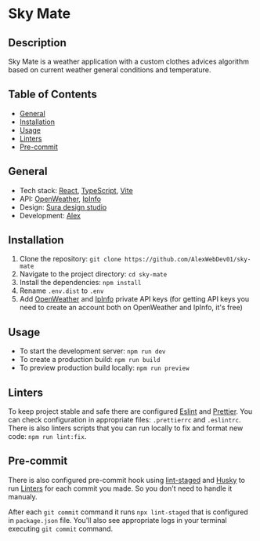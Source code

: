 # Sky Mate

## Description

Sky Mate is a weather application with a custom clothes advices algorithm based on current weather general conditions and temperature.

## Table of Contents

- [General](#general)
- [Installation](#installation)
- [Usage](#usage)
- [Linters](#linters)
- [Pre-commit](#pre-commit)

## General

- Tech stack: [React](https://react.dev/), [TypeScript](https://www.typescriptlang.org/), [Vite](https://vitejs.dev/)
- API: [OpenWeather](https://openweathermap.org/api), [IpInfo](https://ipinfo.io)
- Design: [Sura design studio](https://suradsgn.com/)
- Development: [Alex](https://github.com/AlexWebDev01)

## Installation

1. Clone the repository: `git clone https://github.com/AlexWebDev01/sky-mate`
2. Navigate to the project directory: `cd sky-mate`
3. Install the dependencies: `npm install`
4. Rename `.env.dist` to `.env`
5. Add [OpenWeather](https://openweathermap.org/api) and [IpInfo](https://ipinfo.io) private API keys (for getting API keys you need to create an account both on OpenWeather and IpInfo, it's free)

## Usage

- To start the development server: `npm run dev`
- To create a production build: `npm run build`
- To preview production build locally: `npm run preview`

## Linters

To keep project stable and safe there are configured [Eslint](https://typescript-eslint.io/) and [Prettier](https://prettier.io/). You can check configuration in appropriate files: `.prettierrc` and `.eslintrc`. There is also linters scripts that you can run locally to fix and format new code: `npm run lint:fix`.

## Pre-commit

There is also configured pre-commit hook using [lint-staged](https://github.com/lint-staged/lint-staged) and [Husky](https://github.com/typicode/husky) to run [Linters](#linters) for each commit you made. So you don't need to handle it manualy.

After each `git commit` command it runs `npx lint-staged` that is configured in `package.json` file. You'll also see appropriate logs in your terminal executing `git commit` command.

